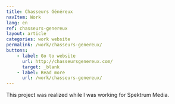 ```yaml
---
title: Chasseurs Généreux
navItem: Work
lang: en
ref: chasseurs-genereux
layout: article
categories: work website
permalink: /work/chasseurs-genereux/
buttons:
    - label: Go to website
      url: http://chasseursgenereux.com/
      target: _blank
    - label: Read more
      url: /work/chasseurs-genereux/
---
```


This project was realized while I was working for Spektrum Media.
